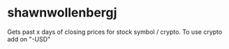 # shawnwollenbergj
Gets past x days of closing prices for stock symbol / crypto. To use crypto add on "-USD"
